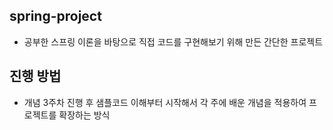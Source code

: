 ## spring-project
- 공부한 스프링 이론을 바탕으로 직접 코드를 구현해보기 위해 만든 간단한 프로젝트

## 진행 방법
- 개념 3주차 진행 후 샘플코드 이해부터 시작해서 각 주에 배운 개념을 적용하여 프로젝트를 확장하는 방식


